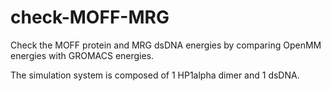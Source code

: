 # check-MOFF-MRG

Check the MOFF protein and MRG dsDNA energies by comparing OpenMM energies with GROMACS energies. 

The simulation system is composed of 1 HP1alpha dimer and 1 dsDNA. 


